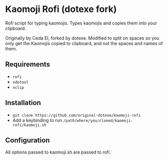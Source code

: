 # Kaomoji Rofi (dotexe fork)

Rofi script for typing kaomojis. Types kaomojis and copies them into your clipboard.

Originally by Ceda EI, forked by dotexe.
Modified to split on spaces so you only get the Kaomojis copied to clipboard, and not the spaces and names of them.

## Requirements

+ `rofi`
+ `xdotool`
+ `xclip`

## Installation

+ `git clone https://github.com/original-dotexe/kaomoji-rofi`
+ Add a keybinding to run `/path/where/you/cloned/kaomoji-rofi/kaomoji.sh`

## Configuration

All options passed to kaomoji.sh are passed to rofi.`
